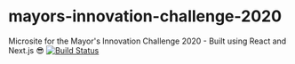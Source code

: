 # mayors-innovation-challenge-2020
Microsite for the Mayor's Innovation Challenge 2020 - Built using React and Next.js 😎
[![Build Status](https://travis-ci.com/city-of-kingston/mayors-innovation-challenge-2020.svg?branch=master)](https://travis-ci.com/city-of-kingston/mayors-innovation-challenge-2020)
